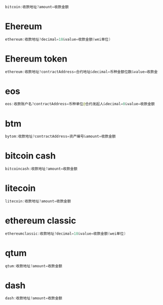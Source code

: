 
```java
bitcoin:收款地址?amount=收款金额
```

# Ehereum

```java
ethereum:收款地址?decimal=18&value=收款金额(wei单位)
```

# Ehereum token

```java
ethereum:收款地址?contractAddress=合约地址&decimal=币种金额位数&value=收款金额
```

# eos

```java
eos:收款账户名?contractAddress=币种单位@合约发起人&decimal=0&value=收款金额
```

# btm

```java
bytom:收款地址?contractAddress=资产编号&amount=收款金额
```

# bitcoin cash

```java
bitcoincash:收款地址?amount=收款金额
```

# litecoin

```java
litecoin:收款地址?amount=收款金额
```

# ethereum classic

```java
ethereumclassic:收款地址?decimal=18&value=收款金额(wei单位)
```

# qtum

```java
qtum:收款地址?amount=收款金额
```

# dash

```java
dash:收款地址?amount=收款金额
```